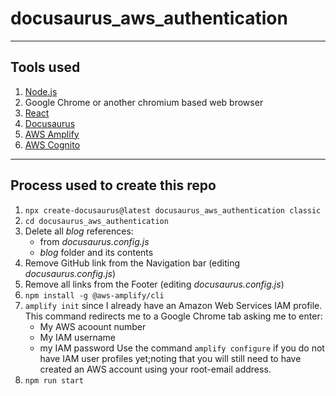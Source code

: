 # docusaurus_aws_authentication

---

## Tools used

1.  [Node.js](https://nodejs.org)
2.  Google Chrome or another chromium based web browser
2.  [React](https://reactjs.org/)
3.  [Docusaurus](https://docusaurus.io/)
4.  [AWS Amplify](https://aws.amazon.com/amplify/)
5.  [AWS Cognito](https://aws.amazon.com/cognito/)

---

## Process used to create this repo

1.  `npx create-docusaurus@latest docusaurus_aws_authentication classic`
2.  `cd docusaurus_aws_authentication`
3.  Delete all _blog_ references:
    - from _docusaurus.config.js_
    - _blog_ folder and its contents
4.  Remove GitHub link from the Navigation bar (editing _docusaurus.config.js_)
5.  Remove all links from the Footer (editing _docusaurus.config.js_)
6.  `npm install -g @aws-amplify/cli`
7.  `amplify init` since I already have an Amazon Web Services IAM profile.
    This command redirects me to a Google Chrome tab asking me to enter:
    - My AWS acoount number
    - My IAM username
    - my IAM password
    Use the command `amplify configure` if you do not have IAM user profiles yet;noting that you will still need to have created an AWS account using your root-email address.
8.  `npm run start`
